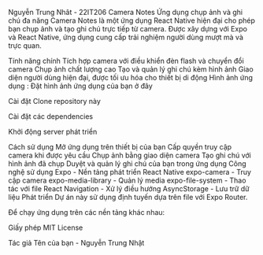 Nguyễn Trung Nhât - 22IT206
Camera Notes
Ứng dụng chụp ảnh và ghi chú đa năng
Camera Notes là một ứng dụng React Native hiện đại cho phép bạn chụp ảnh và tạo ghi chú trực tiếp từ camera. Được xây dựng với Expo và React Native, ứng dụng cung cấp trải nghiệm người dùng mượt mà và trực quan.

Tính năng chính
Tích hợp camera với điều khiển đèn flash và chuyển đổi camera
Chụp ảnh chất lượng cao
Tạo và quản lý ghi chú kèm hình ảnh
Giao diện người dùng hiện đại, được tối ưu hóa cho thiết bị di động
Hình ảnh ứng dụng :
Đặt hình ảnh ứng dụng của bạn ở đây

Cài đặt
Clone repository này

Cài đặt các dependencies

Khởi động server phát triển

Cách sử dụng
Mở ứng dụng trên thiết bị của bạn
Cấp quyền truy cập camera khi được yêu cầu
Chụp ảnh bằng giao diện camera
Tạo ghi chú với hình ảnh đã chụp
Duyệt và quản lý ghi chú của bạn trong ứng dụng
Công nghệ sử dụng
Expo - Nền tảng phát triển React Native
expo-camera - Truy cập camera
expo-media-library - Quản lý media
expo-file-system - Thao tác với file
React Navigation - Xử lý điều hướng
AsyncStorage - Lưu trữ dữ liệu
Phát triển
Dự án này sử dụng định tuyến dựa trên file với Expo Router.

Để chạy ứng dụng trên các nền tảng khác nhau:

Giấy phép
MIT License

Tác giả
Tên của bạn - Nguyễn Trung Nhật